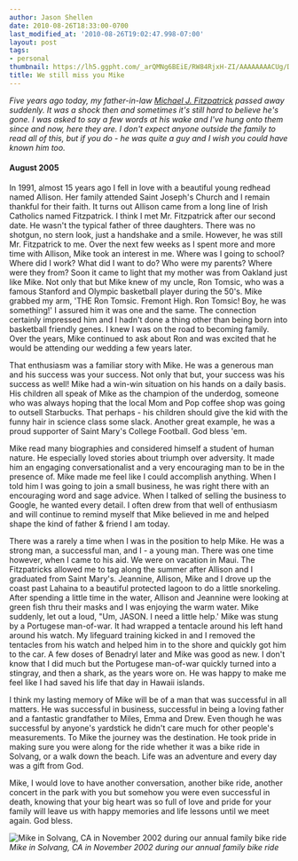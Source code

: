 ```yaml
---
author: Jason Shellen
date: 2010-08-26T18:33:00-0700
last_modified_at: '2010-08-26T19:02:47.998-07:00'
layout: post
tags:
- personal
thumbnail: https://lh5.ggpht.com/_arQMNg6BEiE/RW84RjxH-ZI/AAAAAAAACUg/D0kfW6Jw7y4/s800/solvang_2002%20036.jpg
title: We still miss you Mike
---
```


_Five years ago today, my father-in-law [Michael J. Fitzpatrick](https://blog.shellen.com/2005/08/mike-fitzpatrick-i-love-ya-man.asp) passed away suddenly. It was a shock then and sometimes it's still hard to believe he's gone. I was asked to say a few words at his wake and I've hung onto them since and now, here they are. I don't expect anyone outside the family to read all of this, but if you do - he was quite a guy and I wish you could have known him too._

#### August 2005

In 1991, almost 15 years ago I fell in love with a beautiful young redhead named Allison. Her family attended Saint Joseph's Church and I remain thankful for their faith. It turns out Allison came from a long line of Irish Catholics named Fitzpatrick. I think I met Mr. Fitzpatrick after our second date. He wasn't the typical father of three daughters. There was no shotgun, no stern look, just a handshake and a smile. However, he was still Mr. Fitzpatrick to me. Over the next few weeks as I spent more and more time with Allison, Mike took an interest in me. Where was I going to school? Where did I work? What did I want to do? Who were my parents? Where were they from? Soon it came to light that my mother was from Oakland just like Mike. Not only that but Mike knew of my uncle, Ron Tomsic, who was a famous Stanford and Olympic basketball player during the 50's. Mike grabbed my arm, 'THE Ron Tomsic. Fremont High. Ron Tomsic! Boy, he was something!' I assured him it was one and the same. The connection certainly impressed him and I hadn't done a thing other than being born into basketball friendly genes. I knew I was on the road to becoming family. Over the years, Mike continued to ask about Ron and was excited that he would be attending our wedding a few years later.

That enthusiasm was a familiar story with Mike. He was a generous man and his success was your success. Not only that but, your success was his success as well! Mike had a win-win situation on his hands on a daily basis. His children all speak of Mike as the champion of the underdog, someone who was always hoping that the local Mom and Pop coffee shop was going to outsell Starbucks. That perhaps - his children should give the kid with the funny hair in science class some slack. Another great example, he was a proud supporter of Saint Mary's College Football. God bless 'em.

Mike read many biographies and considered himself a student of human nature. He especially loved stories about triumph over adversity. It made him an engaging conversationalist and a very encouraging man to be in the presence of. Mike made me feel like I could accomplish anything. When I told him I was going to join a small business, he was right there with an encouraging word and sage advice. When I talked of selling the business to Google, he wanted every detail. I often drew from that well of enthusiasm and will continue to remind myself that Mike believed in me and helped shape the kind of father & friend I am today.

There was a rarely a time when I was in the position to help Mike. He was a strong man, a successful man, and I - a young man. There was one time however, when I came to his aid. We were on vacation in Maui. The Fitzpatricks allowed me to tag along the summer after Allison and I graduated from Saint Mary's. Jeannine, Allison, Mike and I drove up the coast past Lahaina to a beautiful protected lagoon to do a little snorkeling. After spending a little time in the water, Allison and Jeannine were looking at green fish thru their masks and I was enjoying the warm water. Mike suddenly, let out a loud, "Um, JASON. I need a little help.' Mike was stung by a Portugese man-of-war. It had wrapped a tentacle around his left hand around his watch. My lifeguard training kicked in and I removed the tentacles from his watch and helped him in to the shore and quickly got him to the car. A few doses of Benadryl later and Mike was good as new. I don't know that I did much but the Portugese man-of-war quickly turned into a stingray, and then a shark, as the years wore on. He was happy to make me feel like I had saved his life that day in Hawaii islands.

I think my lasting memory of Mike will be of a man that was successful in all matters. He was successful in business, successful in being a loving father and a fantastic grandfather to Miles, Emma and Drew. Even though he was successful by anyone's yardstick he didn't care much for other people's measurements. To Mike the journey was the destination. He took pride in making sure you were along for the ride whether it was a bike ride in Solvang, or a walk down the beach. Life was an adventure and every day was a gift from God.

Mike, I would love to have another conversation, another bike ride, another concert in the park with you but somehow you were even successful in death, knowing that your big heart was so full of love and pride for your family will leave us with happy memories and life lessons until we meet again. God bless.

![Mike in Solvang, CA in November 2002 during our annual family bike ride](https://lh5.ggpht.com/_arQMNg6BEiE/RW84RjxH-ZI/AAAAAAAACUg/D0kfW6Jw7y4/s800/solvang_2002%20036.jpg)
_Mike in Solvang, CA in November 2002 during our annual family bike ride_

